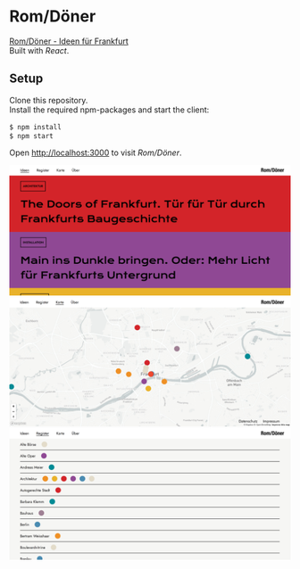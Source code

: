 # Rom/Döner

[Rom/Döner - Ideen für Frankfurt](https://www.romdoener.de/)\
Built with *React*.

## Setup

Clone this repository.\
Install the required npm-packages and start the client:

```shell
$ npm install
$ npm start
```

Open [http://localhost:3000](http://localhost:3000) to visit *Rom/Döner*.

<img src="./public/images/website_1.png"/>
<img src="./public/images/website_3.png"/>
<img src="./public/images/website_2.png"/>

